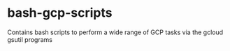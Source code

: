 # bash-gcp-scripts
Contains bash scripts to perform a wide range of GCP tasks via the gcloud gsutil programs
